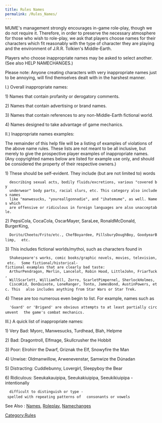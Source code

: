 ```yaml
---
title: Rules Names
permalink: /Rules_Names/
---
```


MUME's management strongly encourages in-game role-play, though we do
not require it. Therefore, in order to preserve the necessary atmosphere
for those who wish to role-play, we ask that players choose names for
their characters which fit reasonably with the type of character they
are playing and the environment of J.R.R. Tolkien's Middle-Earth.

Players who choose inappropriate names may be asked to select another.
(See also HELP NAMECHANGES.)

Please note: Anyone creating characters with very inappropriate names
just to be annoying, will find themselves dealt with in the harshest
manner.

I.) Overall inappropriate names:

1\) Names that contain profanity or derogatory comments.

2\) Names that contain advertising or brand names.

3\) Names that contain references to any non-Middle-Earth fictional
world.

4\) Names designed to take advantage of game mechanics.

II.) Inappropriate names examples:

The remainder of this help file will be a listing of examples of
violations of the above name rules. These lists are not meant to be all
inclusive, but merely to give the prospective player examples of
inappropriate names. (Any copyrighted names below are listed for example
use only, and should be considered the property of their respective
owners.)

1\) These should be self-evident. They include (but are not limited to)
words

`  describing sexual acts, bodily fluids/excretions, various "covered by`
`  underwear" body parts, racial slurs, etc. This category also includes names`
`  like "manwesucks, "youreallgonnadie", and "ihatemume", as well. Names which`
`  are offensive or ridiculous in foreign languages are also unacceptable.`

2\) PepsiCola, CocaCola, OscarMayer, SaraLee, RonaldMcDonald,
BurgerKing,

`  Dorito/Cheeto/Frito/etc., ChefBoyardee, PillsburyDoughBoy, GoodyearBlimp,`
`  etc.`

3\) This includes fictional worlds/mythoi, such as characters found in

`  Shakespeare's works, comic books/graphic novels, movies, television, etc.`
`  Some fictional/historical-fictional examples that are clearly bad taste:`
`  ArthurPendragon, Merlin, Lancelot, Robin Hood, LittleJohn, FriarTuck,`
`  WillScarlett, WilliamTell, Zorro, ScarletPimpernel, SherlockHolmes,`
`  CiscoKid, DonQuixote, LoneRanger, Tonto, JamesBond, AustinPowers, etc. This`
`  also includes anything from Star Wars or Star Trek.`

4\) These are too numerous even begin to list. For example, names such
as

`  'Guard' or 'Brigand' are obvious attempts to at least partially circumvent`
`  the game's combat mechanics.`

III.) A quick list of inappropriate names:

1\) Very Bad: Myorc, Manwesucks, Turdhead, Blah, Helpme

2\) Bad: Dragontroll, Elfmage, Skullcrusher the Hobbit

3\) Poor: Elrohirr the Dwarf, Griznak the Elf, Snowyfire the Man

4\) Unwise: Oldmanwillow, Arwenevenstar, Samwize the Dúnadan

5\) Distracting: Cuddlebunny, Lovergirl, Sleepyboy the Bear

6\) Ridiculous: Seeukakauipipa, Seeukakiuipipa, Seeukikiuipipa -
intentionally

`  difficult to distinguish or type - spelled with repeating patterns of`
`  consonants or vowels`

See Also : [Names](Names "wikilink"), [Roleplay](Roleplay "wikilink"),
[Namechanges](Namechanges "wikilink")

[Category:Rules](Category:Rules "wikilink")
